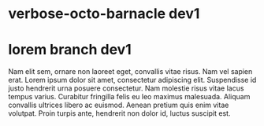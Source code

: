 # verbose-octo-barnacle dev1

# lorem branch dev1
Nam elit sem, ornare non laoreet eget, convallis vitae risus. Nam vel sapien erat. Lorem ipsum dolor sit amet, consectetur adipiscing elit. Suspendisse id justo hendrerit urna posuere consectetur. Nam molestie risus vitae lacus tempus varius. Curabitur fringilla felis eu leo maximus malesuada. Aliquam convallis ultrices libero ac euismod. Aenean pretium quis enim vitae volutpat. Proin turpis ante, hendrerit non dolor id, luctus suscipit est.